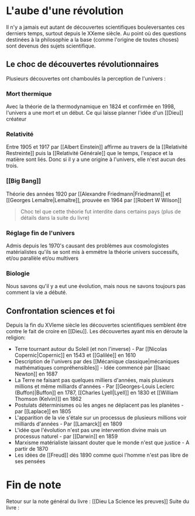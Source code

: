 # L'aube d'une révolution
Il n'y a jamais eut autant de découvertes scientifiques bouleversantes ces derniers temps, surtout depuis le XXeme siècle.
Au point où des questions destinées à la philosophie a la base (comme l'origine de toutes choses) sont devenus des sujets scientifique.
## Le choc de découvertes révolutionnaires
Plusieurs découvertes ont chamboulés la perception de l'univers :
### Mort thermique
Avec la théorie de la thermodynamique en 1824 et confirmée en 1998, l'univers a une mort et un début. Ce qui laisse planner l'idée d'un [[Dieu]] créateur
### Relativité
Entre 1905 et 1917 par [[Albert Einstein]] affirme au travers de la [[Relativité Restreinte]] puis la [[Relativité Générale]] que le temps, l'espace et la matière sont liés.
Donc si il y a une origine à l'univers, elle n'est aucun des trois.
### [[Big Bang]]
Théorie des années 1920 par [[Alexandre Friedmann|Friedmann]] et [[Georges Lemaître|Lemaître]], prouvée en 1964 par [[Robert W Wilson]]
> Choc tel que cette théorie fut interdite dans certains pays (plus de détails dans la suite du livre)
### Réglage fin de l'univers
Admis depuis les 1970's causant des problèmes aux cosmologistes matérialistes qu'ils se sont mis à emmètre la théorie univers successifs, et/ou parallèle et/ou multivers
### Biologie
Nous savons qu'il y a eut une évolution, mais nous ne savons toujours pas comment la vie a débuté.
## Confrontation sciences et foi
Depuis la fin du XVIeme siècle les découvertes scientifiques semblent être contre le fait de croire en [[Dieu]]. Les découvertes ayant mis en déroute la religion:
- Terre tournant autour du Soleil (et non l'inverse) - Par [[Nicolas Copernic|Copernic]] en 1543 et [[Galilée]] en 1610
- Description de l'univers par des [[Mécanique classique|mécaniques mathématiques compréhensibles]] - Idée commencé par [[Isaac Newton]] en 1687
- La Terre ne faisant pas quelques milliers d'années, mais plusieurs millions et même milliards d'années - Par [[Georges-Louis Leclerc (Buffon)|Buffon]] en 1787, [[Charles Lyell|Lyell]] en 1830 et [[William Thomson (Kelvin)]] en 1862
- Postulats déterminismes où les anges ne déplacent pas les planètes - par [[Laplace]] en 1805
- L'apparition de la vie s'étale sur un processus de plusieurs millions voir milliards d'années - Par [[Lamarck]] en 1809
- L'idée que l'évolution n'est pas une intervention divine mais un processus naturel - par [[Darwin]] en 1859
- Marxisme matérialiste laissant douter que le monde n'est que justice - A partir de 1870
- Les idées de [[Freud]] dès 1890 comme quoi l'homme n'est pas libre de ses pensées


# Fin de note
Retour sur la note général du livre : [[Dieu La Science les preuves]]
Suite du livre :